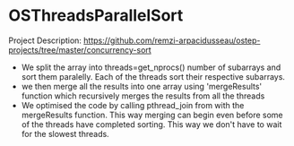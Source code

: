 # OSThreadsParallelSort
Project Description: https://github.com/remzi-arpacidusseau/ostep-projects/tree/master/concurrency-sort

- We split the array into threads=get_nprocs() number of subarrays and sort them paralelly. Each of the threads sort their respective subarrays.
- we then merge all the results into one array using 'mergeResults' function which recursively merges the results from all the threads
- We optimised the code by calling pthread_join from with the mergeResults function. This way merging can begin even before some of the threads have completed sorting. This way we don't have to wait for the slowest threads.

